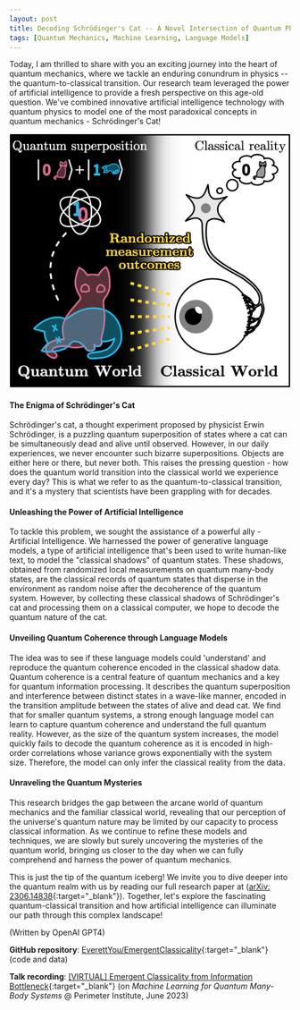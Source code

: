 ```yaml
---
layout: post
title: Decoding Schrödinger's Cat -- A Novel Intersection of Quantum Physics and Artificial Intelligence
tags: [Quantum Mechanics, Machine Learning, Language Models]
---
```


Today, I am thrilled to share with you an exciting journey into the heart of quantum mechanics, where we tackle an enduring conundrum in physics -- the quantum-to-classical transition. Our research team leveraged the power of artificial intelligence to provide a fresh perspective on this age-old question. We've combined innovative artificial intelligence technology with quantum physics to model one of the most paradoxical concepts in quantum mechanics - Schrödinger's Cat!

![Observing Schrödinger's cat by artifitial intelligence.](/assets/img/figures/schrodinger_cat.png)

#### The Enigma of Schrödinger's Cat

Schrödinger's cat, a thought experiment proposed by physicist Erwin Schrödinger, is a puzzling quantum superposition of states where a cat can be simultaneously dead and alive until observed. However, in our daily experiences, we never encounter such bizarre superpositions. Objects are either here or there, but never both. This raises the pressing question - how does the quantum world transition into the classical world we experience every day? This is what we refer to as the quantum-to-classical transition, and it's a mystery that scientists have been grappling with for decades.

#### Unleashing the Power of Artificial Intelligence

To tackle this problem, we sought the assistance of a powerful ally - Artificial Intelligence. We harnessed the power of generative language models, a type of artificial intelligence that's been used to write human-like text, to model the "classical shadows" of quantum states. These shadows, obtained from randomized local measurements on quantum many-body states, are the classical records of quantum states that disperse in the environment as random noise after the decoherence of the quantum system. However, by collecting these classical shadows of Schrödinger's cat and processing them on a classical computer, we hope to decode the quantum nature of the cat.

#### Unveiling Quantum Coherence through Language Models

The idea was to see if these language models could 'understand' and reproduce the quantum coherence encoded in the classical shadow data. Quantum coherence is a central feature of quantum mechanics and a key for quantum information processing. It describes the quantum superposition and interference between distinct states in a wave-like manner, encoded in the transition amplitude between the states of alive and dead cat. We find that for smaller quantum systems, a strong enough language model can learn to capture quantum coherence and understand the full quantum reality. However, as the size of the quantum system increases, the model quickly fails to decode the quantum coherence as it is encoded in high-order correlations whose variance grows exponentially with the system size. Therefore, the model can only infer the classical reality from the data.

#### Unraveling the Quantum Mysteries

This research bridges the gap between the arcane world of quantum mechanics and the familiar classical world, revealing that our perception of the universe's quantum nature may be limited by our capacity to process classical information. As we continue to refine these models and techniques, we are slowly but surely uncovering the mysteries of the quantum world, bringing us closer to the day when we can fully comprehend and harness the power of quantum mechanics.

This is just the tip of the quantum iceberg! We invite you to dive deeper into the quantum realm with us by reading our full research paper at ([arXiv: 2306.14838](https://arxiv.org/abs/2306.14838){:target="_blank"}). Together, let's explore the fascinating quantum-classical transition and how artificial intelligence can illuminate our path through this complex landscape!

(Written by OpenAI GPT4)

**GitHub repository**: [EverettYou/EmergentClassicality](https://github.com/EverettYou/EmergentClassicality){:target="_blank"} (code and data)

**Talk recording**: [[VIRTUAL] Emergent Classicality from Information Bottleneck](https://pirsa.org/23060044){:target="_blank"} (on *Machine Learning for Quantum Many-Body Systems* @ Perimeter Institute, June 2023)

